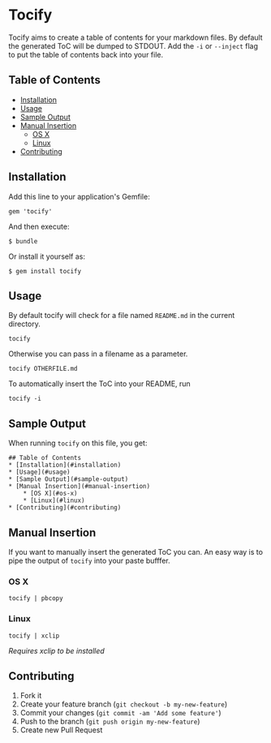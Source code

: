 # Tocify

Tocify aims to create a table of contents for your markdown files.  By default the generated ToC will be dumped to STDOUT.  Add the `-i` or `--inject` flag to put the table of contents back into your file.

## Table of Contents
* [Installation](#installation)
* [Usage](#usage)
* [Sample Output](#sample-output)
* [Manual Insertion](#manual-insertion)
    * [OS X](#os-x)
    * [Linux](#linux)
* [Contributing](#contributing)

## Installation

Add this line to your application's Gemfile:

    gem 'tocify'

And then execute:

    $ bundle

Or install it yourself as:

    $ gem install tocify

## Usage

By default tocify will check for a file named `README.md` in the current directory.

    tocify

Otherwise you can pass in a filename as a parameter.

    tocify OTHERFILE.md
 
To automatically insert the ToC into your README, run

    tocify -i

## Sample Output
 
When running `tocify` on this file, you get:

    ## Table of Contents
    * [Installation](#installation)
    * [Usage](#usage)
    * [Sample Output](#sample-output)
    * [Manual Insertion](#manual-insertion)
        * [OS X](#os-x)
        * [Linux](#linux)
    * [Contributing](#contributing)

## Manual Insertion

If you want to manually insert the generated ToC you can.  An easy way is to pipe the output of `tocify` into your paste bufffer.

### OS X

    tocify | pbcopy

### Linux

    tocify | xclip

_Requires xclip to be installed_
 
## Contributing

1. Fork it
2. Create your feature branch (`git checkout -b my-new-feature`)
3. Commit your changes (`git commit -am 'Add some feature'`)
4. Push to the branch (`git push origin my-new-feature`)
5. Create new Pull Request
